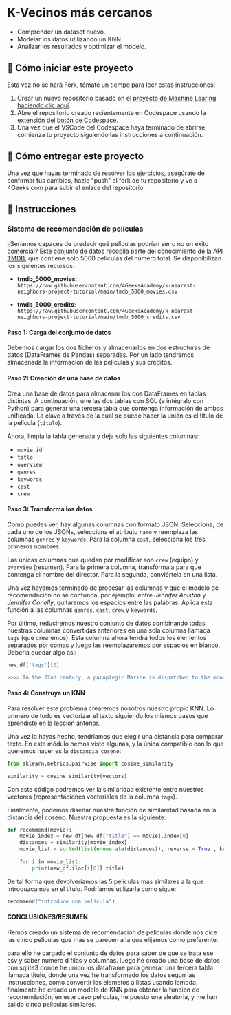 <!-- hide -->
# K-Vecinos más cercanos
<!-- endhide -->

- Comprender un dataset nuevo.
- Modelar los datos utilizando un KNN.
- Analizar los resultados y optimizar el modelo.

## 🌱  Cómo iniciar este proyecto

Esta vez no se hará Fork, tómate un tiempo para leer estas instrucciones:

1. Crear un nuevo repositorio basado en el [proyecto de Machine Learing](https://github.com/4GeeksAcademy/machine-learning-python-template/generate) [haciendo clic aquí](https://github.com/4GeeksAcademy/machine-learning-python-template).
2. Abre el repositorio creado recientemente en Codespace usando la [extensión del botón de Codespace](https://docs.github.com/en/codespaces/developing-in-codespaces/creating-a-codespace-for-a-repository#creating-a-codespace-for-a-repository).
3. Una vez que el VSCode del Codespace haya terminado de abrirse, comienza tu proyecto siguiendo las instrucciones a continuación.

## 🚛 Cómo entregar este proyecto

Una vez que hayas terminado de resolver los ejercicios, asegúrate de confirmar tus cambios, hazle "push" al fork de tu repositorio y ve a 4Geeks.com para subir el enlace del repositorio.

## 📝 Instrucciones

### Sistema de recomendación de películas

¿Seríamos capaces de predecir qué películas podrían ser o no un éxito comercial? Este conjunto de datos recopila parte del conocimiento de la API [TMDB](https://www.themoviedb.org/?language=es), que contiene solo 5000 películas del número total. Se disponibilizan los siguientes recursos:

- **tmdb_5000_movies**: `https://raw.githubusercontent.com/4GeeksAcademy/k-nearest-neighbors-project-tutorial/main/tmdb_5000_movies.csv`

- **tmdb_5000_credits**: `https://raw.githubusercontent.com/4GeeksAcademy/k-nearest-neighbors-project-tutorial/main/tmdb_5000_credits.csv`

#### Paso 1: Carga del conjunto de datos

Debemos cargar los dos ficheros y almacenarlos en dos estructuras de datos (DataFrames de Pandas) separadas. Por un lado tendremos almacenada la información de las películas y sus créditos.

#### Paso 2: Creación de una base de datos

Crea una base de datos para almacenar los dos DataFrames en tablas distintas. A continuación, une las dos tablas con SQL (e intégralo con Python) para generar una tercera tabla que contenga información de ambas unificada. La clave a través de la cual se puede hacer la unión es el título de la película (`titulo`).

Ahora, limpia la tabla generada y deja solo las siguientes columnas:

- `movie_id`
- `title`
- `overview`
- `genres`
- `keywords`
- `cast`
- `crew`

#### Paso 3: Transforma los datos

Como puedes ver, hay algunas columnas con formato JSON. Selecciona, de cada uno de los JSONs, selecciona el atributo `name` y reemplaza las columnas `genres` y `keywords`. Para la columna `cast`, selecciona los tres primeros nombres.

Las únicas columnas que quedan por modificar son `crew` (equipo) y `overview` (resumen). Para la primera columna, transfórmala para que contenga el nombre del director. Para la segunda, conviértela en una lista.

Una vez hayamos terminado de procesar las columnas y que el modelo de recomendación no se confunda, por ejemplo, entre *Jennifer Aniston* y *Jennifer Conelly*, quitaremos los espacios entre las palabras. Aplica esta función a las columnas `genres`, `cast`, `crew` y `keywords`.

Por último, reduciremos nuestro conjunto de datos combinando todas nuestras columnas convertidas anteriores en una sola columna llamada `tags` (que crearemos). Esta columna ahora tendrá todos los elementos separados por comas y luego las reemplazaremos por espacios en blanco. Debería quedar algo así:

```py
new_df['tags'][0]

>>>>'In the 22nd century, a paraplegic Marine is dispatched to the moon Pandora on a unique mission, but becomes torn between following orders and protecting an alien civilization. Action Adventure Fantasy ScienceFiction cultureclash future spacewar spacecolony society spacetravel futuristic romance space alien tribe alienplanet cgi marine soldier battle loveaffair antiwar powerrelations mindandsoul 3d SamWorthington ZoeSaldana SigourneyWeaver JamesCameron'
```

#### Paso 4: Construye un KNN

Para resolver este problema crearemos nosotros nuestro propio KNN. Lo primero de todo es vectorizar el texto siguiendo los mismos pasos que aprendiste en la lección anterior.

Una vez lo hayas hecho, tendríamos que elegir una distancia para comparar texto. En este módulo hemos visto algunas, y la única compatible con lo que queremos hacer es la `distancia coseno`:

```py
from sklearn.metrics.pairwise import cosine_similarity

similarity = cosine_similarity(vectors)
```

Con este código podremos ver la similaridad existente entre nuestros vectores (representaciones vectoriales de la columna `tags`).

Finalmente, podemos diseñar nuestra función de similaridad basada en la distancia del coseno. Nuestra propuesta es la siguiente:

```py
def recommend(movie):
    movie_index = new_df[new_df["title"] == movie].index[0]
    distances = similarity[movie_index]
    movie_list = sorted(list(enumerate(distances)), reverse = True , key = lambda x: x[1])[1:6]
    
    for i in movie_list:
        print(new_df.iloc[i[0]].title)
```

De tal forma que devolveríamos las 5 películas más similares a la que introduzcamos en el título. Podríamos utilizarla como sigue:

```py
recommend("introduce una película")
```

#### CONCLUSIONES/RESUMEN

Hemos creado un sistema de recomendacion de peliculas donde nos dice las cinco peliculas que mas se parecen a la que elijamos como preferente. 

para ello he cargado el conjunto de datos para saber de que se trata ese csv y saber numero d filas y columnas.
luego he creado una base de datos con sqlite3 donde he unido los dataframe para generar una tercera tabla llamada titulo, donde una vez he transformado los datos segun las instrucciones, como convertir los elemetos a listas usando lambda.
finalmente he creado un modelo de KNN para obtener la funcion de recomendación, en este caso peliculas, he puesto una aleatoria, y me han salido cinco peliculas similares.
